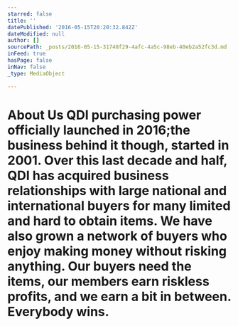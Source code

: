 ```yaml
---
starred: false
title: ''
datePublished: '2016-05-15T20:20:32.842Z'
dateModified: null
author: []
sourcePath: _posts/2016-05-15-31748f29-4afc-4a5c-98eb-40eb2a52fc3d.md
inFeed: true
hasPage: false
inNav: false
_type: MediaObject

---
```

# About Us QDI purchasing power officially launched in 2016;the business behind it though, started in 2001\. Over this last decade and half, QDI has acquired business relationships with large national and international buyers for many limited and hard to obtain items. We have also grown a network of buyers who enjoy making money without risking anything. Our buyers need the items, our members earn riskless profits, and we earn a bit in between. Everybody wins.